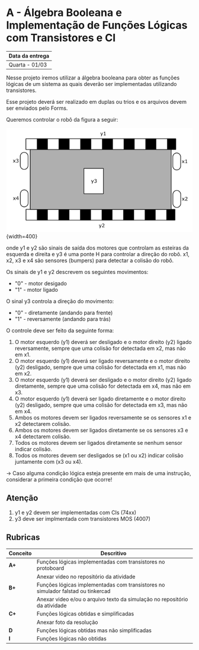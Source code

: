 # A - Álgebra Booleana e Implementação de Funções Lógicas com Transistores e CI

| Data da entrega| 
|----------------|
| Quarta - 01/03 |

Nesse projeto iremos utilizar a álgebra booleana para obter as funções lógicas de um sistema as quais deverão ser implementadas utilizando transistores.

Esse projeto deverá ser realizado em duplas ou trios e os arquivos devem ser enviados pelo Forms.

Queremos controlar o robô da figura a seguir:

![](../figs/A-Transistores/carro.png){width=400}


onde y1 e y2 são sinais de saída dos motores que controlam as esteiras da esquerda e direita e y3 é uma ponte H para controlar a direção do robô. x1, x2, x3 e x4 são sensores (bumpers) para detectar a colisão do robô.

Os sinais de y1 e y2 descrevem os seguintes movimentos:

- "0" - motor desigado
- "1" - motor ligado 

O sinal y3 controla a direção do movimento:

- "0" - diretamente (andando para frente)
- "1" - reversamente (andando para trás) 

O controle deve ser feito da seguinte forma:

1. O motor esquerdo (y1) deverá ser desligado e o motor direito (y2) ligado reversamente, sempre que uma colisão for detectada em x2, mas não em x1.
2. O motor esquerdo (y1) deverá ser ligado reversamente e o motor direito (y2) desligado, sempre que uma colisão for detectada em x1, mas não em x2.
3. O motor esquerdo (y1) deverá ser desligado e o motor direito (y2) ligado diretamente, sempre que uma colisão for detectada em x4, mas não em x3.
4. O motor esquerdo (y1) deverá ser ligado diretamente e o motor direito (y2) desligado, sempre que uma colisão for detectada em x3, mas não em x4.
5. Ambos os motores devem ser ligados reversamente se os sensores x1 e x2 detectarem colisão.
6. Ambos os motores devem ser ligados diretamente se os sensores x3 e x4 detectarem colisão.
7. Todos os motores devem ser ligados diretamente se nenhum sensor indicar colisão.
8. Todos os motores devem ser desligados se (x1 ou x2) indicar colisão juntamente com (x3 ou x4).

-> Caso alguma condição lógica esteja presente em mais de uma instrução, considerar a primeira condição que ocorre!

<!--
1. O motor esquerdo (y1) deverá ser ligado e o motor direito (y2) desligado, permitindo que o robô rotacione em sentido horário, sempre que um objeto for detectado em x1 e/ou x3, mas não em x2.
1. O motor esquerdo (y1) deverá ser desligado e o motor direito (y2) ligado, permitindo que o robô rotacione em sentido anti-horário, sempre que um objeto for detectado em x2 e/ou x3, mas não em x1.
1. Ambos os motores devem ser ligados se nenhum dos sensores detectar um objeto ou se x1 e x2 detectarem o objeto.
1. Todos os motores devem ser desligados se os três sensores detectarem um objeto.
-> Caso alguma condição lógica esteja presente em mais de uma instrução, considerar a primeira condição que ocorre!
-->

## Atenção

1. y1 e y2 devem ser implementadas com CIs (74xx)
2. y3 deve ser implmentada com transistores MOS (4007)


## Rubricas

| Conceito | Descritivo                                                  |
|----------|-------------------------------------------------------------|
| **A+**   | Funções lógicas implementadas com transistores no protoboard                     |
|          | Anexar video no repositório da atividade                    |
| **B+**   | Funções lógicas implementadas com transistores no simulador falstad ou tinkercad |
|          | Anexar video e/ou o arquivo texto da simulação no repositório da atividade       |
| **C+**   | Funções lógicas obtidas e simplificadas                     |
|          | Anexar foto da resolução                                    |
| **D**    | Funções lógicas obtidas mas não simplificadas               |
| **I**    | Funções lógicas não obtidas                                 |
